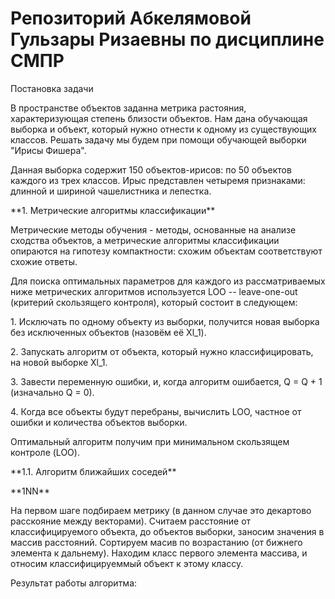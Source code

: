 # Репозиторий Абкелямовой Гульзары Ризаевны по дисциплине СМПР

<p>Постановка задачи
<p> В пространстве объектов заданна метрика растояния, характеризующая степень близости объектов. Нам дана обучающая выборка и объект, который нужно отнести к одному из существующих классов. Решать задачу мы будем при помощи обучающей выборки "Ирисы Фишера".
<p>Данная выборка содержит 150 объектов-ирисов: по 50 объектов каждого из трех классов. Ирыс представлен четыремя признаками: длинной и шириной чашелистника и лепестка. 
  
<p>**1. Метрические алгоритмы классификации**
<p>   Метрические методы обучения - методы, основанные на анализе сходства объектов, а метрические алгоритмы классификации опираются на гипотезу компактности: схожим объектам соответствуют схожие ответы. 
<p>Для поиска оптимальных параметров для каждого из рассматриваемых ниже метрических алгоритмов используется LOO -- leave-one-out (критерий скользящего контроля), который состоит в следующем:
<p>1. Исключать по одному объекту  из выборки, получится новая выборка без исключенных объектов (назовём её Xl_1).
<p>2. Запускать алгоритм от объекта, который нужно классифицировать, на новой выборке Xl_1.
<p>3. Завести переменную ошибки, и, когда алгоритм ошибается, Q = Q + 1 (изначально Q = 0).
<p>4. Когда все объекты будут перебраны, вычислить LOO, частное от ошибки и количества объектов выборки.
<p>Оптимальный алгоритм получим при минимальном скользящем контроле (LOO).
<p>**1.1. Алгоритм ближайших соседей**
<p>**1NN**
<p>На первом шаге подбираем метрику (в данном случае это декартово расскояние между векторами). Считаем расстояние от классифицируемого объекта, до объектов выборки, заносим значения в массив расстояний. Сортируем масив по возрастанию (от бижнего элемента к дальнему). Находим класс первого элемента массива, и относим классифицируеммый объект к этому классу.
<p>Результат работы алгоритма:
  


  




